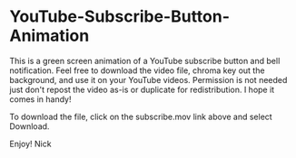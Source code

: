 # YouTube-Subscribe-Button-Animation
This is a green screen animation of a YouTube subscribe button and bell notification. Feel free to download the video file, chroma key out the background, and use it on your YouTube videos. Permission is not needed just don't repost the video as-is or duplicate for redistribution. I hope it comes in handy!

To download the file, click on the subscribe.mov link above and select Download.

Enjoy!
Nick

